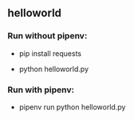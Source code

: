 ## helloworld

### Run without pipenv:

- pip install requests

- python helloworld.py

### Run with pipenv:

- pipenv run python helloworld.py
